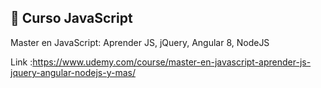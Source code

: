 ## :ledger: Curso JavaScript

Master en JavaScript: Aprender JS, jQuery, Angular 8, NodeJS

Link :https://www.udemy.com/course/master-en-javascript-aprender-js-jquery-angular-nodejs-y-mas/
